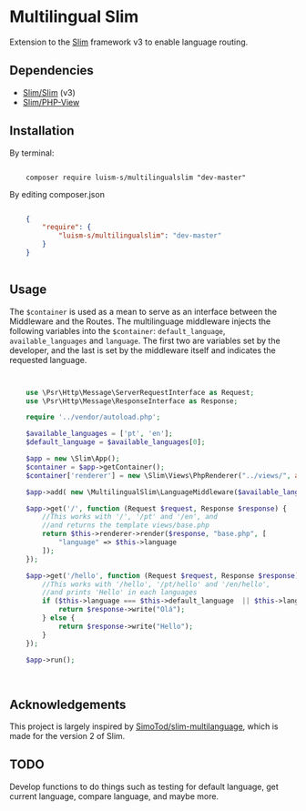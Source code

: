 # Multilingual Slim

Extension to the [Slim](http://www.slimframework.com/) framework v3 to enable language routing.

## Dependencies

* [Slim/Slim](https://github.com/slimphp/Slim) (v3)
* [Slim/PHP-View](https://github.com/slimphp/PHP-View)

## Installation

By terminal:

```shell

    composer require luism-s/multilingualslim "dev-master"

```

By editing composer.json

```json

    {
        "require": {
            "luism-s/multilingualslim": "dev-master"
        }
    }
    
```

## Usage

The `$container` is used as a mean to serve as an interface between the Middleware and the Routes. 
The multilinguage middleware injects the following variables into the `$container`: `default_language`, `available_languages` and `language`. 
The first two are variables set by the developer, and the last is set by the middleware itself and indicates the requested language. 

```php


    use \Psr\Http\Message\ServerRequestInterface as Request;
    use \Psr\Http\Message\ResponseInterface as Response;

    require '../vendor/autoload.php';

    $available_languages = ['pt', 'en'];
    $default_language = $available_languages[0];

    $app = new \Slim\App();
    $container = $app->getContainer();
    $container['renderer'] = new \Slim\Views\PhpRenderer("../views/", array("language" => $default_language));

    $app->add( new \MultilingualSlim\LanguageMiddleware($available_languages, $default_language, $container) );

    $app->get('/', function (Request $request, Response $response) {
        //This works with '/', '/pt' and '/en', and 
        //and returns the template views/base.php
        return $this->renderer->render($response, "base.php", [
            "language" => $this->language
        ]);
    });

    $app->get('/hello', function (Request $request, Response $response) {
        //This works with '/hello', '/pt/hello' and '/en/hello',
        //and prints 'Hello' in each languages
        if ($this->language === $this->default_language  || $this->language === 'pt') {
            return $response->write("Olá");
        } else {
            return $response->write("Hello");
        }
    });

    $app->run();

    
```


## Acknowledgements 

This project is largely inspired by [SimoTod/slim-multilanguage](https://github.com/SimoTod/slim-multilanguage), which is made for the version 2 of Slim.

## TODO

Develop functions to do things such as testing for default language, get current language, compare language, and maybe more.